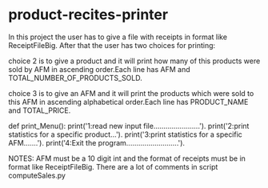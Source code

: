 # product-recites-printer

In this project the user has to give a file with receipts in format like ReceiptFileBig.
After that the user has two choices for printing:

choice 2 is to give a product and it will print how many of this products were sold by AFM in ascending order.Each line has AFM and TOTAL_NUMBER_OF_PRODUCTS_SOLD.

choice 3 is to give an AFM and it will print the products which were sold to this AFM in ascending alphabetical order.Each line has PRODUCT_NAME and TOTAL_PRICE.

def print_Menu():
	print('1:read new input file.......................').
	print('2:print statistics for a specific product...').
	print('3:print statistics for a specific AFM.......').
	print('4:Exit the program..........................').
	
NOTES: AFM must be a 10 digit int and the format of receipts must be in format like ReceiptFileBig.
There are a lot of comments in script computeSales.py
